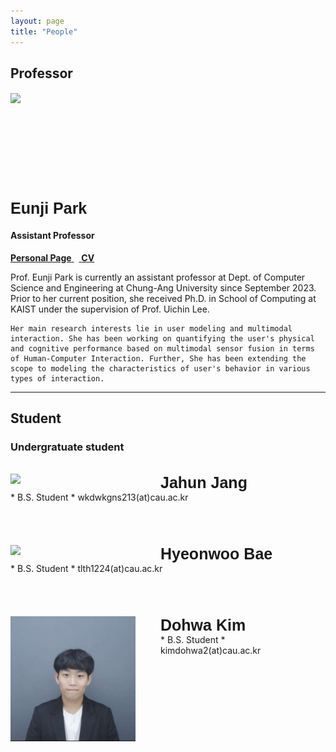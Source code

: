 ```yaml
---
layout: page
title: "People"
---
```


## **Professor**


<!-- </table> -->

<!-- ![Eunji](https://cookingfoil.github.io/fig/eunji.jpg) -->

<div id="gridid" class="col-sm-11">
    <div class="row">
        <div class="col-sm-3 clearfix">
            <p>
                <img src="https://cookingfoil.github.io/fig/eunji.jpg" class="img-responsive" width="250px" style="float: left; margin-right: 20px">
            </p>
        </div>
        <div class="col-sm-9 clearfix">
            <h4>
            <br><br><br><br><br><br><br><br><br><br>
            <div style="font-family: 'Verdana', sans-serif; font-size: 25px;"><b>Eunji Park</b></div>
            </h4>
            <h4>Assistant Professor</h4>
            <p>
                <a href="https://cookingfoil.github.io/"><b>Personal Page</b>
                </a>&nbsp;&nbsp;<a href="https://cookingfoil.github.io/paper/CV_Eunji_updated_2308.pdf">
                <b>CV</b>
</a><br></p>

<!-- <style>
  * { 
    font-family: 'Noto Sans KR', sans-serif;
  }
</style> -->

<div class="member-description">
    <p>Prof. Eunji Park is currently an assistant professor at Dept. of Computer Science and Engineering at Chung-Ang University since September 2023. Prior to her current position, she received Ph.D. in School of Computing at KAIST under the supervision of Prof. Uichin Lee. 
    
    Her main research interests lie in user modeling and multimodal interaction. She has been working on quantifying the user's physical and cognitive performance based on multimodal sensor fusion in terms of Human-Computer Interaction. Further, She has been extending the scope to modeling the characteristics of user's behavior in various types of interaction.
    
</p>
      </div>
    </div>
  </div>

</div>

--- 

## **Student**
### Undergratuate student

<br>

<img src="https://cookingfoil.github.io/ixlab/figures/jahun.jpg" onerror="this.src='https://cookingfoil.github.io/ixlab/figures/user.png';" class="img-responsive" width="200px" style="float: left; margin-right: 40px">
<div style="font-family: sans-serif; font-size: 25px;"><b>Jahun Jang </b></div>
* B.S. Student
* wkdwkgns213(at)cau.ac.kr
<br>
<br>
<br>
<br>
<br>


<img src="https://cookingfoil.github.io/ixlab/figures/hyeonwoo.jpg" onerror="this.src='https://cookingfoil.github.io/ixlab/figures/user.png';" class="img-responsive" width="200px" style="float: left; margin-right: 40px">
<div style="font-family: sans-serif; font-size: 25px;"><b>Hyeonwoo Bae</b></div>
* B.S. Student
* tlth1224(at)cau.ac.kr
<br>
<br>
<br>
<br>
<br>

<img src="/figures/dohwa.jpg" class="img-responsive" width="200px" style="float: left; margin-right: 40px">

<div style="font-family: sans-serif; font-size: 25px;"><b>Dohwa Kim</b></div>
* B.S. Student
* kimdohwa2(at)cau.ac.kr    
